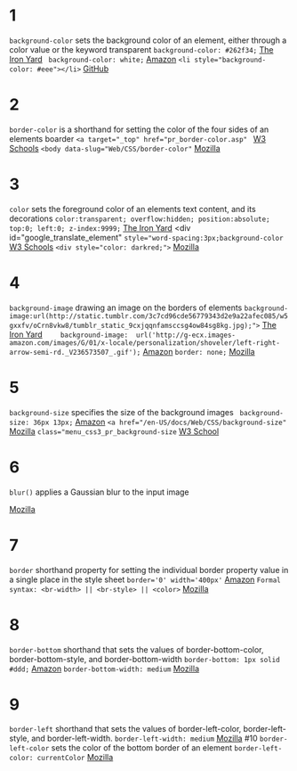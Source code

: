 # 1
```background-color```
  sets the background color of an element, either through a color value or the keyword transparent
  ```background-color: #262f34;```
[The Iron Yard](http://orlando.theironyard.com/)
``` background-color: white;```
[Amazon](http://www.amazon.com)
```<li style="background-color: #eee"></li>```
[GitHub](http://www.github.com)
# 2
```border-color```
  is a shorthand for setting the color of the four sides of an elements boarder
```<a target="_top" href="pr_border-color.asp" ```
[W3 Schools](http://www.w3schools.com/cssref/pr_border-color.asp)
```<body data-slug="Web/CSS/border-color"```
[Mozilla](https://developer.mozilla.org/en-US/docs/Web/CSS/border)
# 3
```color```
  sets the foreground color of an elements text content, and its decorations
```color:transparent; overflow:hidden; position:absolute; top:0; left:0; z-index:9999;```
[The Iron Yard](http://orlando.theironyard.com/)
			<div id="google_translate_element" ```style="word-spacing:3px;background-color```
[W3 Schools](http://www.w3schools.com/cssfer/pr_border-color.asp)
```<div style="color: darkred;">```
[Mozilla](https://developer.mozilla.org/en-US/docs/Web/CSS/border)
# 4
```background-image```
  drawing an image on the borders of elements  ```background-image:url(http://static.tumblr.com/3c7cd96cde56779343d2e9a22afec085/w5gxxfv/oCrn8vkw8/tumblr_static_9cxjqqnfamsccsg4ow84sg8kg.jpg);">```
[The Iron Yard](http://orlando.theironyard.com/)
```    background-image:  url('http://g-ecx.images-amazon.com/images/G/01/x-locale/personalization/shoveler/left-right-arrow-semi-rd._V236573507_.gif');```
[Amazon](http://www.amazon.com)
```border: none;```
[Mozilla](https://developer.mozilla.org/en-US/docs/Web/CSS/border)
# 5
```background-size```
  specifies the size of the background images
``` background-size: 36px 13px;```
[Amazon](http://www.amazon.com)
```<a href="/en-US/docs/Web/CSS/background-size"```
[Mozilla](https://developer.mozilla.org/en-US/docs/Web/CSS/border)
```class="menu_css3_pr_background-size```
[W3 School](http://www.w3schools.com/cssfer/pr_border-color.asp)
# 6
```blur()```
  applies a Gaussian blur to the input image

[Mozilla](https://developer.mozilla.org/en-US/docs/Web/CSS/border)
# 7
```border```
  shorthand property for setting the individual border property value in a single place in the style sheet
```border='0' width='400px'```
[Amazon](http://www.amazon.com)
```Formal syntax: <br-width> || <br-style> || <color>```
[Mozilla](https://developer.mozilla.org/en-US/docs/Web/CSS/border)
# 8
```border-bottom```
  shorthand that sets the values of border-bottom-color, border-bottom-style, and border-bottom-width
```border-bottom: 1px solid #ddd;```
[Amazon](http://www.amazon.com)
```border-bottom-width: medium```
[Mozilla](https://developer.mozilla.org/en-US/docs/Web/CSS/border)
# 9
```border-left```
  shorthand that sets the values of border-left-color, border-left-style, and border-left-width.
  ```border-left-width: medium```
[Mozilla](https://developer.mozilla.org/en-US/docs/Web/CSS/border)
#10
```border-left-color```
  sets the color of the bottom border of an element
```border-left-color: currentColor```
[Mozilla](https://developer.mozilla.org/en-US/docs/Web/CSS/border)
